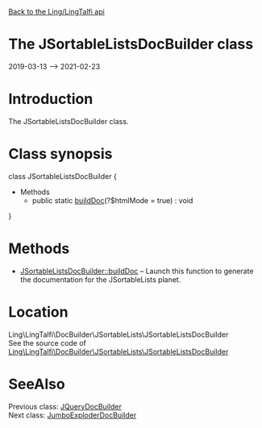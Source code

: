 [Back to the Ling/LingTalfi api](https://github.com/lingtalfi/LingTalfi/blob/master/doc/api/Ling/LingTalfi.md)



The JSortableListsDocBuilder class
================
2019-03-13 --> 2021-02-23






Introduction
============

The JSortableListsDocBuilder class.



Class synopsis
==============


class <span class="pl-k">JSortableListsDocBuilder</span>  {

- Methods
    - public static [buildDoc](https://github.com/lingtalfi/LingTalfi/blob/master/doc/api/Ling/LingTalfi/DocBuilder/JSortableLists/JSortableListsDocBuilder/buildDoc.md)(?$htmlMode = true) : void

}






Methods
==============

- [JSortableListsDocBuilder::buildDoc](https://github.com/lingtalfi/LingTalfi/blob/master/doc/api/Ling/LingTalfi/DocBuilder/JSortableLists/JSortableListsDocBuilder/buildDoc.md) &ndash; Launch this function to generate the documentation for the JSortableLists planet.





Location
=============
Ling\LingTalfi\DocBuilder\JSortableLists\JSortableListsDocBuilder<br>
See the source code of [Ling\LingTalfi\DocBuilder\JSortableLists\JSortableListsDocBuilder](https://github.com/lingtalfi/LingTalfi/blob/master/DocBuilder/JSortableLists/JSortableListsDocBuilder.php)



SeeAlso
==============
Previous class: [JQueryDocBuilder](https://github.com/lingtalfi/LingTalfi/blob/master/doc/api/Ling/LingTalfi/DocBuilder/JQuery/JQueryDocBuilder.md)<br>Next class: [JumboExploderDocBuilder](https://github.com/lingtalfi/LingTalfi/blob/master/doc/api/Ling/LingTalfi/DocBuilder/JumboExploder/JumboExploderDocBuilder.md)<br>
